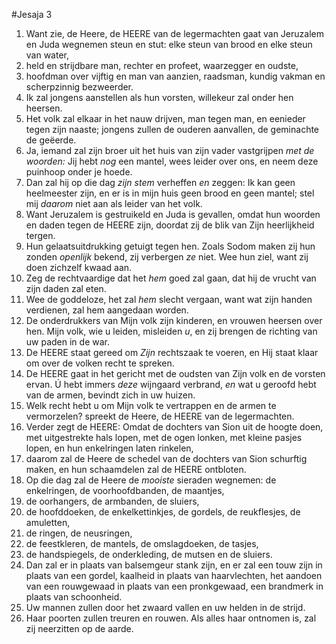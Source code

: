 #Jesaja 3
1. Want zie, de Heere, de HEERE van de legermachten gaat van Jeruzalem en Juda wegnemen steun en stut: elke steun van brood en elke steun van water, 
2. held en strijdbare man, rechter en profeet, waarzegger en oudste, 
3. hoofdman over vijftig en man van aanzien, raadsman, kundig vakman en scherpzinnig bezweerder. 
4. Ik zal jongens aanstellen als hun vorsten, willekeur zal onder hen heersen. 
5. Het volk zal elkaar in het nauw drijven, man tegen man, en eenieder tegen zijn naaste; jongens zullen de ouderen aanvallen, de geminachte de geëerde. 
6. Ja, iemand zal zijn broer uit het huis van zijn vader vastgrijpen *met de woorden:* Jij hebt *nog* een mantel, wees leider over ons, en neem deze puinhoop onder je hoede. 
7. Dan zal hij op die dag *zijn stem* verheffen *en* zeggen: Ik kan geen heelmeester zijn, en er is in mijn huis geen brood en geen mantel; stel mij *daarom* niet aan als leider van het volk. 
8. Want Jeruzalem is gestruikeld en Juda is gevallen, omdat hun woorden en daden tegen de HEERE zijn, doordat zij de blik van Zijn heerlijkheid tergen. 
9. Hun gelaatsuitdrukking getuigt tegen hen. Zoals Sodom maken zij hun zonden *openlijk* bekend, zij verbergen *ze* niet. Wee hun ziel, want zij doen zichzelf kwaad aan. 
10. Zeg de rechtvaardige dat het *hem* goed zal gaan, dat hij de vrucht van zijn daden zal eten. 
11. Wee de goddeloze, het zal *hem* slecht vergaan, want wat zijn handen verdienen, zal hem aangedaan worden. 
12. De onderdrukkers van Mijn volk zijn kinderen, en vrouwen heersen over hen. Mijn volk, wie u leiden, misleiden *u*, en zij brengen de richting van uw paden in de war. 
13. De HEERE staat gereed om *Zijn* rechtszaak te voeren, en Hij staat klaar om over de volken recht te spreken. 
14. De HEERE gaat in het gericht met de oudsten van Zijn volk en de vorsten ervan. Ú hebt immers *deze* wijngaard verbrand, *en* wat u geroofd hebt van de armen, bevindt zich in uw huizen. 
15. Welk recht hebt u om Mijn volk te vertrappen en de armen te vermorzelen? spreekt de Heere, de HEERE van de legermachten.
16. Verder zegt de HEERE: Omdat de dochters van Sion uit de hoogte doen, met uitgestrekte hals lopen, met de ogen lonken, met kleine pasjes lopen, en hun enkelringen laten rinkelen, 
17. daarom zal de Heere de schedel van de dochters van Sion schurftig maken, en hun schaamdelen zal de HEERE ontbloten.
18. Op die dag zal de Heere de *mooiste* sieraden wegnemen: de enkelringen, de voorhoofdbanden, de maantjes,
19. de oorhangers, de armbanden, de sluiers,
20. de hoofddoeken, de enkelkettinkjes, de gordels, de reukflesjes, de amuletten,
21. de ringen, de neusringen,
22. de feestkleren, de mantels, de omslagdoeken, de tasjes,
23. de handspiegels, de onderkleding, de mutsen en de sluiers. 
24. Dan zal er in plaats van balsemgeur stank zijn, en er zal een touw zijn in plaats van een gordel, kaalheid in plaats van haarvlechten, het aandoen van een rouwgewaad in plaats van een pronkgewaad, een brandmerk in plaats van schoonheid. 
25. Uw mannen zullen door het zwaard vallen en uw helden in de strijd. 
26. Haar poorten zullen treuren en rouwen. Als alles haar ontnomen is, zal zij neerzitten op de aarde.
